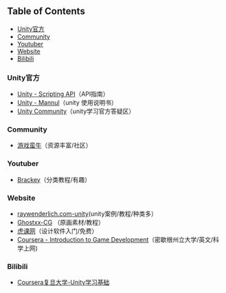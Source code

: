 ## Table of Contents
* [Unity官方](#Unity官方)
* [Community](#Community)
* [Youtuber](#Youtuber)
* [Website](#Website)
* [Bilibili](#Bilibili)

### Unity官方
- [Unity - Scripting API](https://docs.unity3d.com/2017.2/Documentation/ScriptReference/index.html)（API指南）
- [Unity - Mannul](https://docs.unity3d.com/2017.2/Documentation/Manual/UnityManual.html)（unity 使用说明书）
- [Unity Community](https://unity3d.com/cn/community)（unity学习官方答疑区）

### Community
- [游戏蛮牛](http://www.manew.com/)（资源丰富/社区）

### Youtuber
- [Brackey](https://www.youtube.com/channel/UCYbK_tjZ2OrIZFBvU6CCMiA)（分类教程/有趣）

### Website
- [raywenderlich.com-unity](https://www.raywenderlich.com/unity)(unity案例/教程/种类多）
- [Ghostxx-CG](http://ghostxx.com/) （原画素材/教程）
- [虎课网](https://huke88.com/)（设计软件入门/免费）
- [Coursera - Introduction to Game Development](https://www.coursera.org/learn/game-development/)（密歇根州立大学/英文/科学上网)

### Bilibili
- [Coursera复旦大学-Unity学习基础](https://www.bilibili.com/video/av10755879/%20) 
